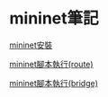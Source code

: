 # mininet筆記
[mininet安裝](https://github.com/110610531/Mininet_note/blob/main/1-mininet%E5%AE%89%E8%A3%9D.md)

[mininet腳本執行(route)](https://github.com/110610531/Mininet_note/blob/main/2-mininet%E8%85%B3%E6%9C%AC%E5%9F%B7%E8%A1%8C(route).md)

[mininet腳本執行(bridge)](https://github.com/110610531/Mininet_note/blob/main/3-mininet%E8%85%B3%E6%9C%AC%E5%9F%B7%E8%A1%8C(bridge).md)
